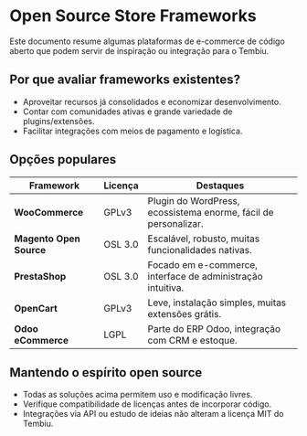 # Open Source Store Frameworks

Este documento resume algumas plataformas de e-commerce de código aberto que podem servir de inspiração ou integração para o Tembiu.

## Por que avaliar frameworks existentes?

- Aproveitar recursos já consolidados e economizar desenvolvimento.
- Contar com comunidades ativas e grande variedade de plugins/extensões.
- Facilitar integrações com meios de pagamento e logística.

## Opções populares

| Framework               | Licença | Destaques                                                       |
| ----------------------- | ------- | --------------------------------------------------------------- |
| **WooCommerce**         | GPLv3   | Plugin do WordPress, ecossistema enorme, fácil de personalizar. |
| **Magento Open Source** | OSL 3.0 | Escalável, robusto, muitas funcionalidades nativas.             |
| **PrestaShop**          | OSL 3.0 | Focado em e-commerce, interface de administração intuitiva.     |
| **OpenCart**            | GPLv3   | Leve, instalação simples, muitas extensões grátis.              |
| **Odoo eCommerce**      | LGPL    | Parte do ERP Odoo, integração com CRM e estoque.                |

## Mantendo o espírito open source

- Todas as soluções acima permitem uso e modificação livres.
- Verifique compatibilidade de licenças antes de incorporar código.
- Integrações via API ou estudo de ideias não alteram a licença MIT do Tembiu.
